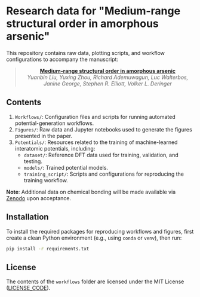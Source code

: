 # Research data for "Medium-range structural order in amorphous arsenic"

This repository contains raw data, plotting scripts, and workflow configurations to accompany the manuscript:

<div align="center">

> **[Medium-range structural order in amorphous arsenic](https://arxiv.org/abs/2509.02484)** <br>
> _Yuanbin Liu, Yuxing Zhou, Richard Ademuwagun, Luc Walterbos, <br>
> Janine George, Stephen R. Elliott, Volker L. Deringer_

</div>

## Contents

1. `Workflows/`: Configuration files and scripts for running automated potential-generation workflows.  
2. `Figures/`: Raw data and Jupyter notebooks used to generate the figures presented in the paper.  
3. `Potentials/`: Resources related to the training of machine-learned interatomic potentials, including:
   - `dataset/`: Reference DFT data used for training, validation, and testing.  
   - `models/`: Trained potential models.  
   - `training_script/`: Scripts and configurations for reproducing the training workflow.  

**Note**: Additional data on chemical bonding will be made available via [Zenodo]() upon acceptance. 

## Installation

To install the required packages for reproducing workflows and figures, first create a clean Python environment (e.g., using `conda` or `venv`), then run:

```bash
pip install -r requirements.txt
```

## License

The contents of the `workflows` folder are licensed under the MIT License ([LICENSE_CODE](./LICENSE_CODE)).
